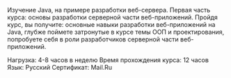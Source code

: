 Изучение Java, на примере разработки веб-сервера. Первая часть курса: основы разработки серверной части веб-приложений. Пройдя курс, вы получите: основные навыки разработки веб-приложений на Java, глубже поймете затронутые в курсе темы ООП и проектирования, попробуете себя в роли разработчиков серверной части веб-приложений.

Нагрузка:
4-8 часов в неделю
Время прохождения курса:
12 часов
Язык:
Русский
Сертификат:
Mail.Ru
